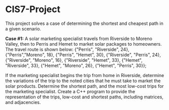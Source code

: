 # CIS7-Project
This project solves a case of determining the shortest and cheapest path in a given scenario. 

**Case #1:**
A solar marketing specialist travels from Riverside to Moreno Valley, then to Perris and Hemet to market solar packages to homeowners. The travel route is shown below:
{"Perris", "Riverside", 24}, {"Perris","Moreno", 18}, {"Perris", "Hemet", 30}, {"Riverside", "Perris", 24}, {"Riverside", "Moreno", 16}, {"Riverside", "Hemet", 33}, {"Hemet", "Riverside", 33}, {"Hemet", "Moreno", 26}, {"Hemet", "Perris", 30}};

If the marketing specialist begins the trip from home in Riverside, determine the variations of the trip to the noted cities that he must take to market the solar products.
Determine the shortest path, and the most low-cost trips for the marketing specialist.
Create a C++ program to provide the representation of the trips, low-cost and shortest paths, including matrices, and adjacencies.
